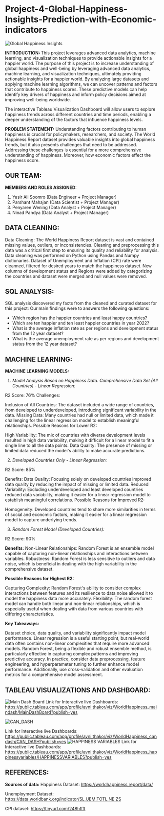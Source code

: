 # Project-4-Global-Happiness-Insights-Prediction-with-Economic-indicators
![Global Happiness Insights](https://github.com/Yasir-09/Project-4-Global-Happiness-Insights-Prediction-with-Economic-indicators/assets/131497346/6fd445ac-9fe0-416f-9c4c-62ef06060fa8)

**INTRODUCTION:**
This project leverages advanced data analytics, machine learning, and visualization techniques to provide actionable insights for a happier world.
The purpose of this project is to increase understanding of global happiness and well-being by leveraging advanced data analytics, machine learning, and visualization techniques, ultimately providing actionable insights for a happier world. 
By analyzing large datasets and applying machine learning algorithms, we can uncover patterns and factors that contribute to happiness scores. These predictive models can help identify key drivers of happiness and inform policy decisions aimed at improving well-being worldwide. 

The interactive Tableau Visualization Dashboard will allow users to explore happiness trends across different countries and time periods, enabling a deeper understanding of the factors that influence happiness levels. 

**PROBLEM STATEMENT:**
Understanding factors contributing to human happiness is crucial for policymakers, researchers, and society. The World Happiness Report dataset provides valuable insights into global happiness trends, but it also presents challenges that need to be addressed. Addressing these challenges is essential for a more comprehensive understanding of happiness. Moreover, how economic factors effect the happiness score.

## OUR TEAM:
**MEMBERS AND ROLES ASSIGNED:**
1.	Yasir Ali Soomro (Data Engineer + Project Manager)
2.	Parshant Mahajan (Data Scientist + Project Manager)
3.	Penyaree Wening (Data Analyst + Project Manager)
4.	Ninad Pandya (Data Analyst + Project Manager)

## DATA CLEANING:

Data Cleaning: The World Happiness Report dataset is vast and contained missing values, outliers, or inconsistencies. Cleaning and preprocessing this data was a critical first step to ensuring its quality and reliability for analysis. Data cleaning was performed on Python using Pandas and Numpy dictionaries. Dataset of Unemployment and Inflation (CPI) rate were cleanned, filtered for desired years to match the happiness dataset. New columns of development status and Regions were added by categorizing the countries and dataset were merged and null values were removed.

## SQL ANALYSIS:
SQL analysis discovered my facts from the cleaned and curated dataset for this project: Our main findings were to answers the following questions:

* Which region has the happier countries and least happy countries?
* Which are ten happier and ten least happier countries in year 2022?
* What is the average inflation rate as per regions and development status from the 12 year dataset?
* What is the average unemployment rate as per regions and development status from the 12 year dataset?

## MACHINE LEARNING:
**MACHINE LEARNING MODELS:** 
1. *Model Analysis Based on Happiness Data. Comprehensive Data Set (All Countries) - Linear Regression:*

R2 Score: 76%
Challenges:

Inclusion of All Countries: The dataset included a wide range of countries, from developed to underdeveloped, introducing significant variability in the data.
Missing Data: Many countries had null or limited data, which made it challenging for the linear regression model to establish meaningful relationships.
Possible Reasons for Lower R2:

High Variability: The mix of countries with diverse development levels resulted in high data variability, making it difficult for a linear model to fit a single line to all the data points.
Data Quality: The presence of missing or limited data reduced the model's ability to make accurate predictions.


2. *Developed Countries Only - Linear Regression:*

R2 Score: 85%

Benefits:
Data Quality: Focusing solely on developed countries improved data quality by reducing the impact of missing or limited data.
Reduced Variability: Excluding underdeveloped and least developed countries reduced data variability, making it easier for a linear regression model to establish meaningful correlations.
Possible Reasons for Improved R2:

Homogeneity: Developed countries tend to share more similarities in terms of social and economic factors, making it easier for a linear regression model to capture underlying trends.


3. *Random Forest Model (Developed Countries):*

R2 Score: 90%

**Benefits:**
Non-Linear Relationships: Random Forest is an ensemble model capable of capturing non-linear relationships and interactions between variables.
Robustness: Random Forest is less sensitive to outliers and data noise, which is beneficial in dealing with the high variability in the comprehensive dataset.

**Possible Reasons for Highest R2:**

Capturing Complexity: Random Forest's ability to consider complex interactions between features and its resilience to data noise allowed it to model the happiness data more accurately.
Flexibility: The random forest model can handle both linear and non-linear relationships, which is especially useful when dealing with data from various countries with differing characteristics.

**Key Takeaways:**

Dataset choice, data quality, and variability significantly impact model performance.
Linear regression is a useful starting point, but real-world data often contains non-linear complexities that require more advanced models.
Random Forest, being a flexible and robust ensemble method, is particularly effective in capturing complex patterns and improving predictive accuracy.
In practice, consider data preprocessing, feature engineering, and hyperparameter tuning to further enhance model performance. Additionally, use cross-validation and other evaluation metrics for a comprehensive model assessment.

## TABLEAU VISUALIZATIONS AND DASHBOARD:

![Main Dash Board](https://github.com/Yasir-09/Project-4-Global-Happiness-Insights-Prediction-with-Economic-indicators/assets/131497346/7cbea73a-872c-4a2a-9d06-9ca06d9b458b)
Link for Interactive live Dashboards: https://public.tableau.com/app/profile/avni.thakor/viz/WorldHappiness_maindash/MainDashBoard?publish=yes

![CAN_DASH](https://github.com/Yasir-09/Project-4-Global-Happiness-Insights-Prediction-with-Economic-indicators/assets/131497346/582f1c6e-1e3c-4336-91f1-aaa928907396)

Link for Interactive live Dashboards: https://public.tableau.com/app/profile/avni.thakor/viz/WorldHappiness_candash/CAN_DASH?publish=yes
![HAPPINESS   VARIABLES](https://github.com/Yasir-09/Project-4-Global-Happiness-Insights-Prediction-with-Economic-indicators/assets/131497346/a752497d-8aec-4c32-8e68-8bd919c8dfd6)
Link for Interactive live Dashboards: https://public.tableau.com/app/profile/avni.thakor/viz/WorldHappiness_happinessvariables/HAPPINESSVARIABLES?publish=yes


## REFERENCES:

**Sources of data:** 
Happiness Dataset: https://worldhappiness.report/data/

Unemployment Dataset: https://data.worldbank.org/indicator/SL.UEM.TOTL.NE.ZS

CPI dataset: https://tinyurl.com/248hffft


